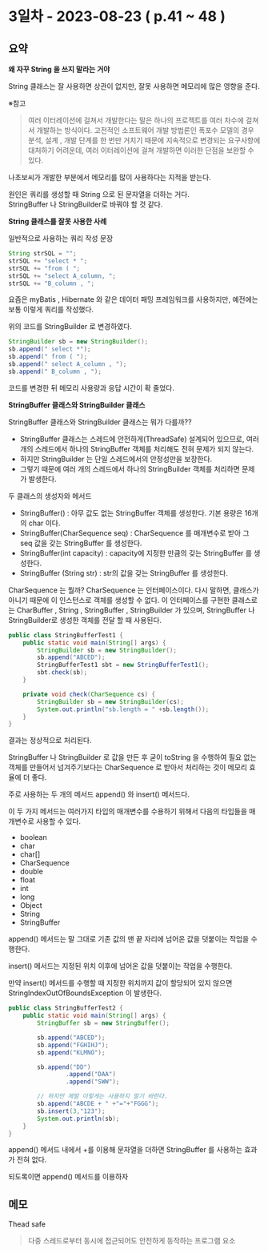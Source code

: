# 3일차 - 2023-08-23  ( p.41 ~ 48  ) 

## 요약

**왜 자꾸 String 을 쓰지 말라는 거야**

String 클래스는 잘 사용하면 상관이 없지만, 잘못 사용하면 메모리에 많은 영향을 준다.

※참고
> 여러 이터레이션에 걸쳐서 개발한다는 말은 하나의 프로젝트를 여러 차수에 걸쳐서 
> 개발하는 방식이다. 고전적인 소프트웨어 개발 방법론인 폭포수 모델의 경우 
> 분석, 설계 , 개발 단계를 한 번만 거치기 때문에 지속적으로 변경되는 요구사항에
> 대처하기 어려운데, 여러 이터레이션에 걸쳐 개발하면 이러한 단점을 보완할 수 있다.


나초보씨가 개발한 부분에서 메모리를 많이 사용하다는 지적을 받는다. 

원인은 쿼리를 생성할 때 String 으로 된 문자열을 더하는 거다.
<br/> StringBuffer 나 StringBuilder로 바꿔야 할 것 같다.



**String 클래스를 잘못 사용한 사례**

일반적으로 사용하는 쿼리 작성 문장

```java
String strSQL = "";
strSQL += "select * ";
strSQL += "from ( ";
strSQL += "select A_column, ";
strSQL += "B_column , ";
```

요즘은 myBatis , Hibernate 와 같은 데이터 패밍 프레임워크를 사용하지만,
예전에는 보통 이렇게 쿼리를 작성했다.

위의 코드를 StringBuilder 로 변경하였다.


```java
StringBuilder sb = new StringBuilder();
sb.append(" select *");
sb.append(" from ( ");
sb.append(" select A_column , ");
sb.append(" B_column , ");
```


코드를 변경한 뒤 메모리 사용량과 응답 시간이 확 줄었다.


**StringBuffer 클래스와 StringBuilder 클래스**

StringBuffer 클래스와 StringBuilder 클래스는 뭐가 다를까??

- StringBuffer 클래스는 스레드에 안전하게(ThreadSafe) 설계되어 있으므로, 여러 개의
스레드에서 하나의 StringBuffer 객체를 처리해도 전혀 문제가 되지 않는다.
- 하지만 StringBuilder 는 단일 스레드에서의 안정성만을 보장한다. 
- 그렇기 때문에 여러 개의 스레드에서 하나의 StringBuilder 객체를 처리하면 문제가 발생한다.




두 클래스의 생성자와 메서드

- StringBuffer() : 아무 값도 없는 StringBuffer 객체를 생성한다. 기본 용량은
16개의 char 이다.
- StringBuffer(CharSequence seq) : CharSequence 를 매개변수로 받아 그 seq 값을 갖는
StringBuffer 를 생성한다.
- StringBuffer(int capacity) : capacity에 지정한 만큼의 갖는 StringBuffer 를 생성한다.
- StringBuffer (String str) : str의 값을 갖는 StringBuffer 를 생성한다.


CharSequence 는 뭘까? CharSequence 는 인터페이스이다. 
다시 말하면, 클래스가 아니기 때문에 이 인스턴스로 객체를 생성할 수 없다. 
이 인터페이스를 구현한  클래스로는 CharBuffer , String , StringBuffer ,
StringBuilder 가 있으며, StringBuffer 나 StringBuilder로 생성한 객체를 
전달 할 때 사용된다. 


```java
public class StringBufferTest1 {
    public static void main(String[] args) {
        StringBuilder sb = new StringBuilder();
        sb.append("ABCED");
        StringBufferTest1 sbt = new StringBufferTest1();
        sbt.check(sb);
    }

    private void check(CharSequence cs) {
        StringBuilder sb = new StringBuilder(cs);
        System.out.println("sb.length = " +sb.length());
    }
}
```

결과는 정상적으로 처리된다.

StringBuffer 나 StringBuilder 로 값을 만든 후 굳이 toString 을 
수행하여 필요 없는 객체를 만들어서 넘겨주기보다는 CharSequence 로 받아서 
처리하는 것이 메모리 효율에 더 좋다.

주로 사용하는 두 개의 메서드 append() 와 insert() 메서드다.

이 두 가지 메서드는 여러가지 타입의 매개변수를 수용하기 위해서
다음의 타입들을 매개변수로 사용할 수 있다.

- boolean
- char
- char[]
- CharSequence
- double
- float
- int
- long
- Object
- String
- StringBuffer

append() 메서드는 말 그대로 기존 값의 맨 끝 자리에 넘어온 값을 덧붙이는 
작업을 수행한다.

insert() 메서드는 지정된 위치 이후에 넘어온 값을 덧붙이는 작업을 수행한다. 

만약 insert() 메서드를 수행할 때 지정한 위치까지 값이 할당되어 있지 않으면
StringIndexOutOfBoundsException 이 발생한다. 

```java
public class StringBufferTest2 {
    public static void main(String[] args) {
        StringBuffer sb = new StringBuffer();

        sb.append("ABCED");
        sb.append("FGHIHJ");
        sb.append("KLMNO");

        sb.append("DD")
                .append("DAA")
                .append("SWW");

        // 하지만 제발 이렇게는 사용하지 말기 바란다.
        sb.append("ABCDE + " +"="+"FGGG");
        sb.insert(3,"123");
        System.out.println(sb);
    }
}
```

append() 메서드 내에서 +를 이용해 문자열을 더하면 
StringBuffer 를 사용하는 효과가 전혀 없다.

되도록이면 append() 메서드를 이용하자




## 메모

Thead safe
> 다중 스레드로부터 동시에 접근되어도 안전하게 동작하는 프로그램 요소



